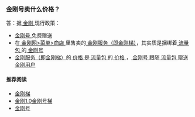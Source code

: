 ### 金刚号卖什么价格？
答：据[ 金刚 ](https://a2zitpro.github.io/web/a2zitpro)现行政策：
- [ 金刚号 ](https://a2zitpro.github.io/web/kkid)免费赠送
- 在[ 金刚网>菜单>商店 ](https://atozitpro.net/zh/shop/)里售卖的[ 金刚服务（即金刚梯）](https://a2zitpro.github.io/web/kkservices)，其实质是捆绑着[ 流量包 ](https://a2zitpro.github.io/web/kkdatatrafficpackage)的[ 金刚号 ](https://a2zitpro.github.io/web/kkid)
- [ 金刚服务（即金刚梯）](https://a2zitpro.github.io/web/kkservices)的[ 价格 ](https://a2zitpro.github.io/web//list_kkprice)是[ 流量包 ](https://a2zitpro.github.io/web/kkdatatrafficpackage)的[ 价格 ](https://a2zitpro.github.io/web//list_kkprice)，[ 金刚号 ](https://a2zitpro.github.io/web/kkid)跟随[ 流量包 ](https://a2zitpro.github.io/web/kkdatatrafficpackage)赠送[ 金刚用户 ](https://a2zitpro.github.io/web/kkuser)

#### 推荐阅读

- [金刚梯](https://github.com/a2zitpro/web/blob/master/dlb.md)
- [金刚1.0金刚号梯](https://github.com/a2zitpro/web/blob/master/list_helpkkvpn1.0.md)
- [金刚号](https://github.com/a2zitpro/web/blob/master/list_kkid.md)
